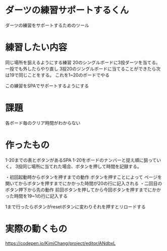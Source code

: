 ダーツの練習サポートするくん
====

ダーツの練習をサポートするためのツール

# 練習したい内容
同じ場所を狙えるようにする練習
20のシングルボードに3投ダーツを当てる。
一投でも外したらやり直し
3投20のジングルボードに当てることができたら次は19で同じことをする。
これを1~20のボードでやる

この練習をSPAでサポートするようにする

# 課題
各ボード毎のクリア時間がわからない

# 作ったもの
1-20までの表とボタンがあるSPA
1-20をボードのナンバーと捉え順に狙っていく。
3投同じ場所に当てれた場合、ボタンを押して時間を記録する。

・初回起動時からボタンを押すまでの動作
ボタンを押すことによって
ページを開いてからボタンを押すまでにかかった時間が20の行に記入される
・二回目のボタン押下から先の動作
前回ボタンを押してから今回ボタンを押すまでにかかった時間を19~1の行に記入する

1まで行ったらボタンがresetボタンに変わりそれを押すとリロードする

# 実際の動くもの
https://codepen.io/KimiChang/project/editor/ANdbxL
